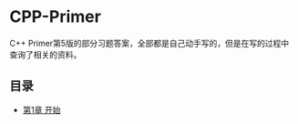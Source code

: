 # CPP-Primer
C++ Primer第5版的部分习题答案，全部都是自己动手写的，但是在写的过程中查询了相关的资料。

## 目录

* [第1章	开始](#./chapter01/README.md)

